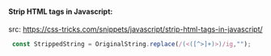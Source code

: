 #### Strip HTML tags in Javascript:

src: https://css-tricks.com/snippets/javascript/strip-html-tags-in-javascript/

```js
 const StrippedString = OriginalString.replace(/(<([^>]+)>)/ig,"");
```



